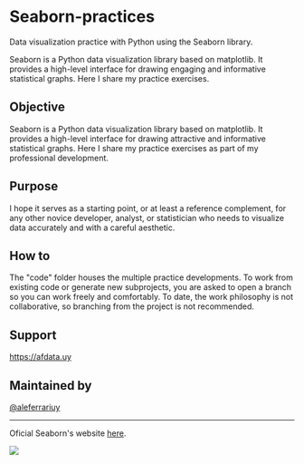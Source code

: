# Seaborn-practices
Data visualization practice with Python using the Seaborn library.

Seaborn is a Python data visualization library based on matplotlib. It provides a high-level interface for drawing engaging and informative statistical graphs. Here I share my practice exercises.

## Objective

Seaborn is a Python data visualization library based on matplotlib. It provides a high-level interface for drawing attractive and informative statistical graphs. Here I share my practice exercises as part of my professional development.

## Purpose

I hope it serves as a starting point, or at least a reference complement, for any other novice developer, analyst, or statistician who needs to visualize data accurately and with a careful aesthetic.

## How to

The "code" folder houses the multiple practice developments. To work from existing code or generate new subprojects, you are asked to open a branch so you can work freely and comfortably.
To date, the work philosophy is not collaborative, so branching from the project is not recommended.

## Support

https://afdata.uy

## Maintained by

[@aleferrariuy](https://github.com/aleferrariuy)

---

Oficial Seaborn's website [here](https://seaborn.pydata.org/ "Seaborn").

[![](https://seaborn.pydata.org/_static/logo-wide-lightbg.svg)](https://seaborn.pydata.org/ "Seaborn")
